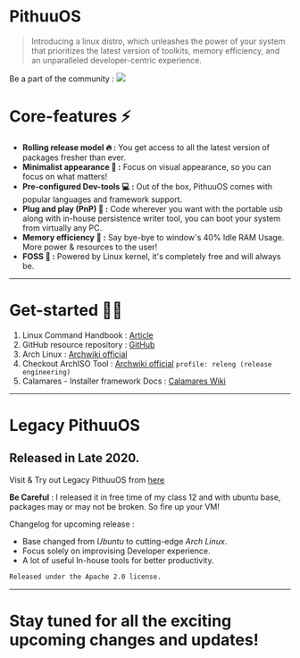 
# PithuuOS

> Introducing a linux distro, which unleashes the power of your system that prioritizes the latest version of toolkits, memory efficiency, and an unparalleled developer-centric experience.

Be a part of the community : [![](https://img.shields.io/discord/1177236605115842580?style=for-the-badge&logo=Discord&logoColor=FFFFFF&label=PithuuOS%20Server)](https://discord.gg/ZXPcT9mf)

# Core-features ⚡

- **Rolling release model 🔥 :**  You get access to all the latest version of packages fresher than ever.
- **Minimalist appearance 🤩 :** Focus on visual appearance, so you can focus on what matters!
- **Pre-configured Dev-tools 💻 :** Out of the box, PithuuOS comes with popular languages and framework support.
- **Plug and play (PnP) 🔌 :** Code wherever you want with the portable usb along with in-house persistence writer tool, you can boot your system from virtually any PC.
- **Memory efficiency 🧠 :** Say bye-bye to window's 40% Idle RAM Usage. More power & resources to the user!
- **FOSS 🐧 :** Powered by Linux kernel, it's completely free and will always be.

---

# Get-started 👊🏻

1. Linux Command Handbook : [Article](https://www.freecodecamp.org/news/the-linux-commands-handbook/)
2. GitHub resource repository : [GitHub](https://github.com/itech001/awesome-linux-resources)
3. Arch Linux : [Archwiki official](https://wiki.archlinux.org/)
4. Checkout ArchISO Tool : [Archwiki official](https://wiki.archlinux.org/title/archiso) `profile: releng (release engineering)`
5. Calamares - Installer framework Docs : [Calamares Wiki](https://github.com/calamares/calamares/wiki)


---

# Legacy PithuuOS 
## Released in Late 2020.

Visit & Try out Legacy PithuuOS from [here](https://sites.google.com/view/pithuuos)

**Be Careful** : I released it in free time of my class 12 and with ubuntu base, packages may or may not be broken. So fire up your VM!

Changelog for upcoming release : 
- Base changed from *Ubuntu* to cutting-edge *Arch Linux*.
- Focus solely on improvising Developer experience.
- A lot of useful In-house tools for better productivity.


```bash
Released under the Apache 2.0 license.
```
---
# Stay tuned for all the exciting upcoming changes and updates!


